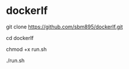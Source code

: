 # dockerIf

git clone https://github.com/sbm895/dockerIf.git

cd dockerIf

chmod +x run.sh

./run.sh
